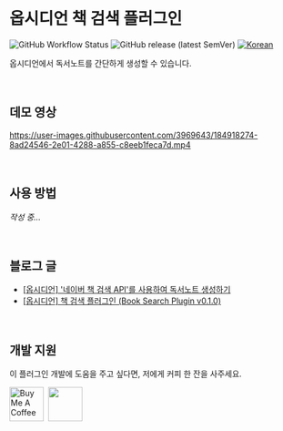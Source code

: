 # 옵시디언 책 검색 플러그인

![GitHub Workflow Status](https://img.shields.io/github/workflow/status/anpigon/obsidian-book-search-plugin/Release%20Obsidian%20plugin?logo=github)
![GitHub release (latest SemVer)](https://img.shields.io/github/v/release/anpigon/obsidian-book-search-plugin?sort=semver)
[![Korean](https://img.shields.io/badge/Language-English-blueviolet)](README.md)

옵시디언에서 독서노트를 간단하게 생성할 수 있습니다.

<br>

## 데모 영상

https://user-images.githubusercontent.com/3969643/184918274-8ad24546-2e01-4288-a855-c8eeb1feca7d.mp4

<br>

## 사용 방법

_작성 중..._

<br>

## 블로그 글

- [[옵시디언] '네이버 책 검색 API'를 사용하여 독서노트 생성하기](https://anpigon.tistory.com/177)
- [[옵시디언] 책 검색 플러그인 (Book Search Plugin v0.1.0)](https://anpigon.tistory.com/165)

<br>

## 개발 지원

이 플러그인 개발에 도움을 주고 싶다면, 저에게 커피 한 잔을 사주세요.

<a href="https://www.buymeacoffee.com/anpigon" target="_blank"><img src="https://cdn.buymeacoffee.com/buttons/v2/default-yellow.png" alt="Buy Me A Coffee" height="60"></a>&nbsp;
<a href="https://anpigon.github.io/buymeacoffee/"><img src="https://user-images.githubusercontent.com/3969643/184924261-f0224843-08fa-4bce-af70-dc5db589979f.png" height="60"></a>
